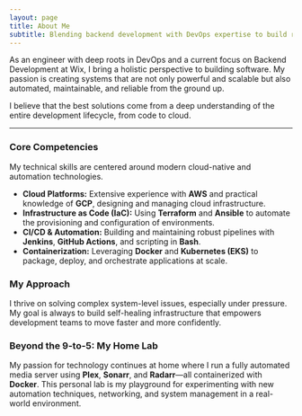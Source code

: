 ```yaml
---
layout: page
title: About Me
subtitle: Blending backend development with DevOps expertise to build resilient and efficient systems.
---
```


As an engineer with deep roots in DevOps and a current focus on Backend Development at Wix, I bring a holistic perspective to building software. My passion is creating systems that are not only powerful and scalable but also automated, maintainable, and reliable from the ground up.

I believe that the best solutions come from a deep understanding of the entire development lifecycle, from code to cloud.

---

### Core Competencies

My technical skills are centered around modern cloud-native and automation technologies.

* **Cloud Platforms:** Extensive experience with **AWS** and practical knowledge of **GCP**, designing and managing cloud infrastructure.
* **Infrastructure as Code (IaC):** Using **Terraform** and **Ansible** to automate the provisioning and configuration of environments.
* **CI/CD & Automation:** Building and maintaining robust pipelines with **Jenkins**, **GitHub Actions**, and scripting in **Bash**.
* **Containerization:** Leveraging **Docker** and **Kubernetes (EKS)** to package, deploy, and orchestrate applications at scale.

### My Approach

I thrive on solving complex system-level issues, especially under pressure. My goal is always to build self-healing infrastructure that empowers development teams to move faster and more confidently.

### Beyond the 9-to-5: My Home Lab

My passion for technology continues at home where I run a fully automated media server using **Plex**, **Sonarr**, and **Radarr**—all containerized with **Docker**. This personal lab is my playground for experimenting with new automation techniques, networking, and system management in a real-world environment.
